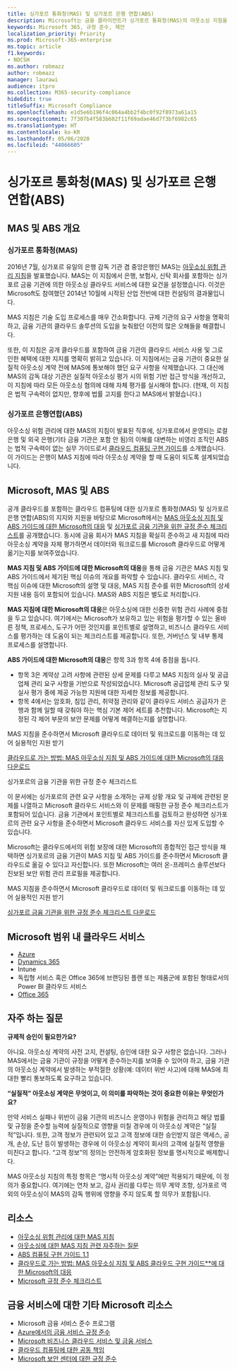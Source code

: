 ```yaml
---
title: 싱가포르 통화청(MAS) 및 싱가포르 은행 연합(ABS)
description: Microsoft는 금융 클라이언트가 싱가포르 통화청(MAS)의 아웃소싱 지침을 준수하고 싱가포르 은행 연합의 가이드를 적용할 수 있도록 지원합니다.
keywords: Microsoft 365, 규정 준수, 제안
localization_priority: Priority
ms.prod: Microsoft-365-enterprise
ms.topic: article
f1.keywords:
- NOCSH
ms.author: robmazz
author: robmazz
manager: laurawi
audience: itpro
ms.collection: M365-security-compliance
hideEdit: true
titleSuffix: Microsoft Compliance
ms.openlocfilehash: e1d5e6b196f4c064a4bb2f4bc0f92f8973a61a15
ms.sourcegitcommit: 7f307b4f583b602f11f69adae46d7f3bf6982c65
ms.translationtype: HT
ms.contentlocale: ko-KR
ms.lasthandoff: 05/06/2020
ms.locfileid: "44066605"
---
```

# <a name="monetary-authority-of-singapore-mas-and-association-of-banks-in-singapore-abs"></a>싱가포르 통화청(MAS) 및 싱가포르 은행 연합(ABS)

## <a name="mas-and-abs-overview"></a>MAS 및 ABS 개요

### <a name="monetary-authority-of-singapore-mas"></a>싱가포르 통화청(MAS)

2016년 7월, 싱가포르 유일의 은행 감독 기관 겸 중앙은행인 MAS는 [아웃소싱 위험 관리 지침](https://www.mas.gov.sg/~/media/MAS/Regulations%20and%20Financial%20Stability/Regulatory%20and%20Supervisory%20Framework/Risk%20Management/Outsourcing%20Guidelines_Jul%202016.pdf)을 발표했습니다. MAS는 이 지침에서 은행, 보험사, 신탁 회사를 포함하는 싱가포르 금융 기관에 의한 아웃소싱 클라우드 서비스에 대한 요건을 설정했습니다. 이것은 Microsoft도 참여했던 2014년 10월에 시작된 산업 전반에 대한 컨설팅의 결과물입니다.

MAS 지침은 기술 도입 프로세스를 매우 간소화합니다. 규제 기관의 요구 사항을 명확히 하고, 금융 기관의 클라우드 솔루션의 도입을 늦춰왔던 이전의 많은 오해들을 해결합니다.

또한, 이 지침은 공개 클라우드를 포함하여 금융 기관의 클라우드 서비스 사용 및 그로 인한 혜택에 대한 지지를 명확히 밝히고 있습니다. 이 지침에서는 금융 기관이 중요한 실질적 아웃소싱 계약 전에 MAS에 통보해야 했던 요구 사항을 삭제했습니다. 그 대신에 MAS의 감독 대상 기관은 실질적 아웃소싱 평가 시의 위험 기반 접근 방식을 개선하고, 이 지침에 따라 모든 아웃소싱 협의에 대해 자체 평가를 실시해야 합니다. (현재, 이 지침은 법적 구속력이 없지만, 향후에 법률 고지를 한다고 MAS에서 밝혔습니다.)

### <a name="association-of-banks-in-singapore-abs"></a>싱가포르 은행연합(ABS)

아웃소싱 위험 관리에 대한 MAS의 지침이 발표된 직후에, 싱가포르에서 운영되는 로컬 은행 및 외국 은행(기타 금융 기관은 포함 안 됨)의 이해를 대변하는 비영리 조직인 ABS는 법적 구속력이 없는 실무 가이드로서 [클라우드 컴퓨팅 구현 가이드](https://abs.org.sg/docs/library/abs-cloud-computing-implementation-guide.pdf)를 소개했습니다. 이 가이드는 은행이 MAS 지침에 따라 아웃소싱 계약을 할 때 도움이 되도록 설계되었습니다.

## <a name="microsoft-mas-and-abs"></a>Microsoft, MAS 및 ABS

공개 클라우드를 포함하는 클라우드 컴퓨팅에 대한 싱가포르 통화청(MAS) 및 싱가포르 은행 연합(ABS)의 지지와 지원을 바탕으로 Microsoft에서는 [MAS 아웃소싱 지침 및 ABS 가이드에 대한 Microsoft의 대응](https://download.microsoft.com/download/3/E/8/3E80AACD-86A0-478E-BF94-DDBDA5B2E8AF/Navigating%20a%20Path%20to%20the%20Cloud%20-%20Singapore.pdf) 및 [싱가포르 금융 기관을 위한 규정 준수 체크리스트](https://go.microsoft.com/fwlink/p/?linkid=2098993)를 공개했습니다. 동시에 금융 회사가 MAS 지침을 확실히 준수하고 새 지침에 따라 아웃소싱 계약을 자체 평가하면서 데이터와 워크로드를 Microsoft 클라우드로 어떻게 옮기는지를 보여주었습니다.

**MAS 지침 및 ABS 가이드에 대한 Microsoft의 대응**을 통해 금융 기관은 MAS 지침 및 ABS 가이드에서 제기된 핵심 이슈의 개요를 파악할 수 있습니다. 클라우드 서비스, 각 핵심 이슈에 대한 Microsoft의 설명 및 대응, MAS 지침 준수를 위한 Microsoft의 상세 지원 내용 등이 포함되어 있습니다. MAS와 ABS 지침은 별도로 처리합니다.

**MAS 지침에 대한 Microsoft의 대응**은 아웃소싱에 대한 신중한 위험 관리 사례에 중점을 두고 있습니다. 여기에서는 Microsoft가 보유하고 있는 위험을 평가할 수 있는 올바른 정책, 프로세스, 도구가 어떤 것인지를 포인트별로 설명하고, 비즈니스 클라우드 서비스를 평가하는 데 도움이 되는 체크리스트를 제공합니다. 또한, 거버넌스 및 내부 통제 프로세스를 설명합니다.

**ABS 가이드에 대한 Microsoft의 대응**은 항목 3과 항목 4에 중점을 둡니다.

- 항목 3은 계약상 고려 사항에 관련된 상세 문제를 다루고 MAS 지침의 실사 및 공급업체 관리 요구 사항을 기반으로 작성되었습니다. Microsoft 공급업체 관리 도구 및 실사 평가 중에 제공 가능한 지원에 대한 자세한 정보를 제공합니다. 
- 항목 4에서는 암호화, 침입 관리, 취약점 관리와 같이 클라우드 서비스 공급자가 은행과 함께 일할 때 갖춰야 하는 핵심 기본 제어 세트를 추천합니다. Microsoft는 지정된 각 제어 부문의 보안 문제를 어떻게 해결하는지를 설명합니다.

MAS 지침을 준수하면서 Microsoft 클라우드로 데이터 및 워크로드를 이동하는 데 있어 실용적인 지원 받기

[클라우드로 가는 방법: MAS 아웃소싱 지침 및 ABS 가이드에 대한 Microsoft의 대응 다운로드](https://download.microsoft.com/download/3/E/8/3E80AACD-86A0-478E-BF94-DDBDA5B2E8AF/Navigating%20a%20Path%20to%20the%20Cloud%20-%20Singapore.pdf)

싱가포르의 금융 기관을 위한 규정 준수 체크리스트

이 문서에는 싱가포르의 관련 요구 사항을 소개하는 규제 상황 개요 및 규제에 관련된 문제를 나열하고 Microsoft 클라우드 서비스와 이 문제를 매핑한 규정 준수 체크리스트가 포함되어 있습니다. 금융 기관에서 포인트별로 체크리스트를 검토하고 완성하면 싱가포르의 관련 요구 사항을 준수하면서 Microsoft 클라우드 서비스를 자신 있게 도입할 수 있습니다.

Microsoft는 클라우드에서의 위험 보장에 대한 Microsoft의 종합적인 접근 방식을 채택하면 싱가포르의 금융 기관이 MAS 지침 및 ABS 가이드를 준수하면서 Microsoft 클라우드로 옮길 수 있다고 자신합니다. 또한 Microsoft는 여러 온-프레미스 솔루션보다 진보된 보안 위험 관리 프로필을 제공합니다.

MAS 지침을 준수하면서 Microsoft 클라우드로 데이터 및 워크로드를 이동하는 데 있어 실용적인 지원 받기

[싱가포르 금융 기관을 위한 규정 준수 체크리스트 다운로드](https://servicetrust.microsoft.com/ViewPage/TrustDocuments?command=Download&downloadType=Document&downloadId=37557722-d5ed-419b-9365-2762982bacbf&docTab=6d000410-c9e9-11e7-9a91-892aae8839ad_Compliance_Guides)

## <a name="microsoft-in-scope-cloud-services"></a>Microsoft 범위 내 클라우드 서비스

- [Azure](https://aka.ms/AzureCompliance)
- [Dynamics 365](https://aka.ms/d365-compliance-list)
- Intune
- 독립형 서비스 혹은 Office 365에 브랜딩된 플랜 또는 제품군에 포함된 형태로서의 Power BI 클라우드 서비스
- [Office 365](https://aka.ms/o365-compliance-framework)

## <a name="frequently-asked-questions"></a>자주 하는 질문

**규제적 승인이 필요한가요?**

아니요. 아웃소싱 계약의 사전 고지, 컨설팅, 승인에 대한 요구 사항은 없습니다. 그러나 MAS에서는 금융 기관이 규정을 어떻게 준수하는지를 보여줄 수 있어야 하고, 금융 기관의 아웃소싱 계약에서 발생하는 부적절한 상황(예: 데이터 위반 사고)에 대해 MAS에 최대한 빨리 통보하도록 요구하고 있습니다. 

**“실질적” 아웃소싱 계약은 무엇이고, 이 의미를 파악하는 것이 중요한 이유는 무엇인가요?**

만약 서비스 실패나 위반이 금융 기관의 비즈니스 운영이나 위험을 관리하고 해당 법률 및 규정을 준수할 능력에 실질적으로 영향을 미칠 경우에 이 아웃소싱 계약은 “실질적”입니다. 또한, 고객 정보가 관련되어 있고 고객 정보에 대한 승인받지 않은 액세스, 공개, 손상, 도난 등이 발생하는 경우에 이 아웃소싱 계약이 회사의 고객에 실질적 영향을 미친다고 합니다. “고객 정보”의 정의는 안전하게 암호화된 정보를 명시적으로 배제합니다.

MAS 아웃소싱 지침의 특정 항목은 “명시적 아웃소싱 계약”에만 적용되기 때문에, 이 정의가 중요합니다. 여기에는 연차 보고, 감사 권리를 다루는 의무 계약 조항, 싱가포르 역외의 아웃소싱이 MAS의 감독 행위에 영향을 주지 않도록 할 의무가 포함됩니다.

## <a name="resources"></a>리소스

- [아웃소싱 위험 관리에 대한 MAS 지침](https://www.mas.gov.sg/~/media/MAS/Regulations%20and%20Financial%20Stability/Regulatory%20and%20Supervisory%20Framework/Risk%20Management/Outsourcing%20Guidelines_Jul%202016.pdf)
- [아웃소싱에 대한 MAS 지침 관련 자주하는 질문](https://www.mas.gov.sg/~/media/MAS/Regulations%20and%20Financial%20Stability/Regulatory%20and%20Supervisory%20Framework/Risk%20Management/Outsourcing%20Guidelines%20Jul%202016_FAQ.pdf)
- [ABS 컴퓨팅 구현 가이드 1.1](https://abs.org.sg/docs/library/abs-cloud-computing-implementation-guide.pdf)
- [클라우드로 가는 방법: MAS 아웃소싱 지침 및 ABS 클라우드 구현 가이드**에 대한 Microsoft의 대응](https://download.microsoft.com/download/3/E/8/3E80AACD-86A0-478E-BF94-DDBDA5B2E8AF/Navigating%20a%20Path%20to%20the%20Cloud%20-%20Singapore.pdf)
- [Microsoft 규정 준수 체크리스트](https://servicetrust.microsoft.com/ViewPage/TrustDocuments?command=Download&downloadType=Document&downloadId=37557722-d5ed-419b-9365-2762982bacbf&docTab=6d000410-c9e9-11e7-9a91-892aae8839ad_Compliance_Guides)

## <a name="other-microsoft-resources-for-financial-services"></a>금융 서비스에 대한 기타 Microsoft 리소스

- Microsoft 금융 서비스 준수 프로그램
- [Azure에서의 금융 서비스 규정 준수](https://azure.microsoft.com/resources/videos/azurecon-2015-financial-services-compliance-in-azure/)
- [Microsoft 비즈니스 클라우드 서비스 및 금융 서비스](https://www.microsoft.com/trustcenter/cloudservices/financialservices)
- [클라우드 컴퓨팅에 대한 공동 책임](https://aka.ms/sharedresponsibility)
- [Microsoft 보안 센터에 대한 규정 준수](https://www.microsoft.com/trust-center/compliance/compliance-overview)
